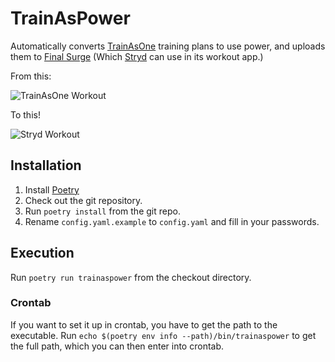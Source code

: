 # TrainAsPower

Automatically converts [TrainAsOne](https://www.trainasone.com) training plans to use power, and uploads them to [Final 
Surge](https://finalsurge.com) (Which [Stryd](https://stryd.com) can use in its workout app.)

From this:

![TrainAsOne Workout](https://gazpachoking.github.io/trainaspower/taodworkout.png)

To this!

![Stryd Workout](https://gazpachoking.github.io/trainaspower/stryddworkout.png)

## Installation
1. Install [Poetry](https://python-poetry.org/docs/#installation)
1. Check out the git repository.
1. Run `poetry install` from the git repo.
1. Rename `config.yaml.example` to `config.yaml` and fill in your passwords.

## Execution

Run `poetry run trainaspower` from the checkout directory. 

### Crontab
If you want to set it up in crontab, you have to get the path to the executable.
Run `echo $(poetry env info --path)/bin/trainaspower` to get the full path, which you can then enter into crontab.
